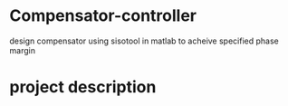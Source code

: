 # Compensator-controller <br />
design compensator using sisotool in matlab to acheive specified phase margin <br />
# project description <br />


